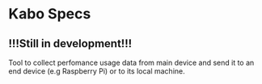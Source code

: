 # Kabo Specs

## !!!Still in development!!!

Tool to collect perfomance usage data from main device and send it to an end device (e.g Raspberry Pi) or to its local machine.

